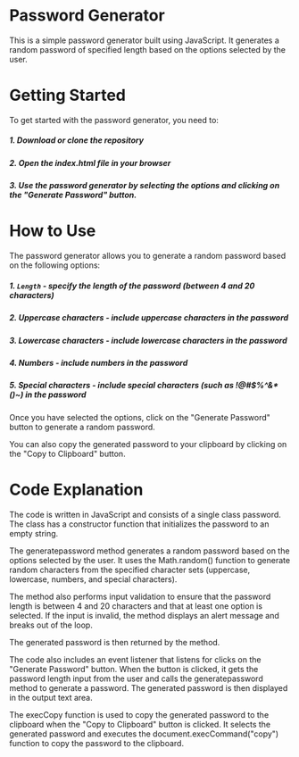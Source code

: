 # Password Generator
This is a simple password generator built using JavaScript. It generates a random password of specified length based on the options selected by the user.

# Getting Started
To get started with the password generator, you need to:  

##### 1. Download or clone the repository
##### 2. Open the index.html file in your browser
##### 3. Use the password generator by selecting the options and clicking on the "Generate Password" button.
# How to Use
The password generator allows you to generate a random password based on the following options:

##### 1. `Length` - specify the length of the password (between 4 and 20 characters)
##### 2. Uppercase characters - include uppercase characters in the password
##### 3. Lowercase characters - include lowercase characters in the password
##### 4. Numbers - include numbers in the password
##### 5. Special characters - include special characters (such as !@#$%^&*()~) in the password
Once you have selected the options, click on the "Generate Password" button to generate a random password.

You can also copy the generated password to your clipboard by clicking on the "Copy to Clipboard" button.

# Code Explanation
The code is written in JavaScript and consists of a single class password. The class has a constructor function that initializes the password to an empty string.

The generatepassword method generates a random password based on the options selected by the user. It uses the Math.random() function to generate random characters from the specified character sets (uppercase, lowercase, numbers, and special characters).

The method also performs input validation to ensure that the password length is between 4 and 20 characters and that at least one option is selected. If the input is invalid, the method displays an alert message and breaks out of the loop.

The generated password is then returned by the method.

The code also includes an event listener that listens for clicks on the "Generate Password" button. When the button is clicked, it gets the password length input from the user and calls the generatepassword method to generate a password. The generated password is then displayed in the output text area.

The execCopy function is used to copy the generated password to the clipboard when the "Copy to Clipboard" button is clicked. It selects the generated password and executes the document.execCommand("copy") function to copy the password to the clipboard.
